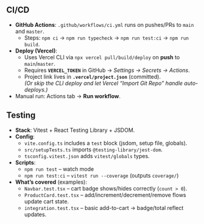 ## CI/CD

- **GitHub Actions**: `.github/workflows/ci.yml` runs on pushes/PRs to `main` and `master`.
  - Steps: `npm ci` → `npm run typecheck` → `npm run test:ci` → `npm run build`.
- **Deploy (Vercel)**:
  - Uses Vercel CLI via `npx vercel pull/build/deploy` on **push** to `main`/`master`.
  - Requires **`VERCEL_TOKEN`** in GitHub → *Settings → Secrets → Actions*.
  - Project link lives in **`.vercel/project.json`** (committed).  
    *(Or skip the CLI deploy and let Vercel “Import Git Repo” handle auto-deploys.)*
- Manual run: Actions tab → **Run workflow**.

## Testing

- **Stack**: Vitest + React Testing Library + JSDOM.
- **Config**:
  - `vite.config.ts` includes a `test` block (jsdom, setup file, globals).
  - `src/setupTests.ts` imports `@testing-library/jest-dom`.
  - `tsconfig.vitest.json` adds `vitest/globals` types.
- **Scripts**:
  - `npm run test` – watch mode
  - `npm run test:ci` – `vitest run --coverage` (outputs `coverage/`)
- **What’s covered** (examples):
  - `Navbar.test.tsx` – cart badge shows/hides correctly (`count > 0`).
  - `ProductCard.test.tsx` – add/increment/decrement/remove flows update cart state.
  - `integration.test.tsx` – basic add-to-cart → badge/total reflect updates.
